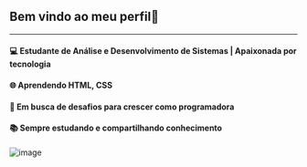## Bem vindo ao meu perfil👋
---

#### 💻 Estudante de Análise e Desenvolvimento de Sistemas | Apaixonada por tecnologia <h4>
#### 🌐 Aprendendo HTML, CSS <h4>
#### 🚀 Em busca de desafios para crescer como programadora <h4>
#### 📚 Sempre estudando e compartilhando conhecimento <h4>

![image](https://github.com/user-attachments/assets/77735d82-2046-43f3-a2ff-89b594a870a3)

